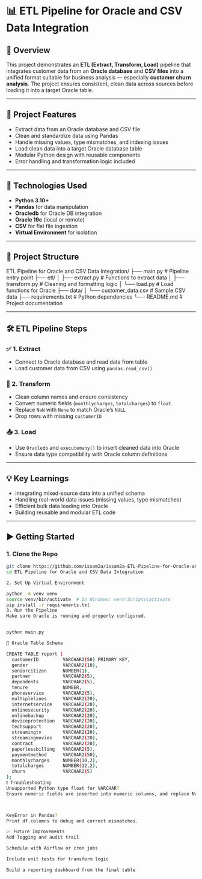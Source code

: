 # 📊 ETL Pipeline for Oracle and CSV Data Integration

## 🧠 Overview

This project demonstrates an **ETL (Extract, Transform, Load)** pipeline that integrates customer data from an **Oracle database** and **CSV files** into a unified format suitable for business analysis — especially **customer churn analysis**. The project ensures consistent, clean data across sources before loading it into a target Oracle table.

---

## 🚀 Project Features

- Extract data from an Oracle database and CSV file
- Clean and standardize data using Pandas
- Handle missing values, type mismatches, and indexing issues
- Load clean data into a target Oracle database table
- Modular Python design with reusable components
- Error handling and transformation logic included

---

## 🔧 Technologies Used

- **Python 3.10+**
- **Pandas** for data manipulation
- **Oracledb** for Oracle DB integration
- **Oracle 19c** (local or remote)
- **CSV** for flat file ingestion
- **Virtual Environment** for isolation

---

## 📁 Project Structure

ETL Pipeline for Oracle and CSV Data Integration/
├── main.py # Pipeline entry point
├── etl/
│ ├── extract.py # Functions to extract data
│ ├── transform.py # Cleaning and formatting logic
│ └── load.py # Load functions for Oracle
├── data/
│ └── customer_data.csv # Sample CSV data
├── requirements.txt # Python dependencies
└── README.md # Project documentation


---

## 🛠️ ETL Pipeline Steps

### ✅ 1. Extract
- Connect to Oracle database and read data from table
- Load customer data from CSV using `pandas.read_csv()`

### 🔄 2. Transform
- Clean column names and ensure consistency
- Convert numeric fields (`monthlycharges`, `totalcharges`) to `float`
- Replace `NaN` with `None` to match Oracle’s `NULL`
- Drop rows with missing `customerID`

### 📤 3. Load
- Use `Oracledb` and `executemany()` to insert cleaned data into Oracle
- Ensure data type compatibility with Oracle column definitions

---

## 💡 Key Learnings

- Integrating mixed-source data into a unified schema
- Handling real-world data issues (missing values, type mismatches)
- Efficient bulk data loading into Oracle
- Building reusable and modular ETL code

---

## ▶️ Getting Started

### 1. Clone the Repo
```bash
git clone https://github.com/issam2a/issam2a-ETL-Pipeline-for-Oracle-and-CSV-Data-Integration.git
cd ETL Pipeline for Oracle and CSV Data Integration

2. Set Up Virtual Environment

python -m venv venv
source venv/bin/activate  # On Windows: venv\Scripts\activate
pip install -r requirements.txt
3. Run the Pipeline
Make sure Oracle is running and properly configured.


python main.py

📌 Oracle Table Schema

CREATE TABLE report (
  customerID         VARCHAR2(50) PRIMARY KEY,
  gender             VARCHAR2(10),
  seniorcitizen      NUMBER(1),
  partner            VARCHAR2(5),
  dependents         VARCHAR2(5),
  tenure             NUMBER,
  phoneservice       VARCHAR2(5),
  multiplelines      VARCHAR2(20),
  internetservice    VARCHAR2(20),
  onlinesecurity     VARCHAR2(20),
  onlinebackup       VARCHAR2(20),
  deviceprotection   VARCHAR2(20),
  techsupport        VARCHAR2(20),
  streamingtv        VARCHAR2(20),
  streamingmovies    VARCHAR2(20),
  contract           VARCHAR2(20),
  paperlessbilling   VARCHAR2(5),
  paymentmethod      VARCHAR2(50),
  monthlycharges     NUMBER(10,2),
  totalcharges       NUMBER(12,2),
  churn              VARCHAR2(5)
);
❗ Troubleshooting
Unsupported Python type float for VARCHAR?
Ensure numeric fields are inserted into numeric columns, and replace NaN with 0.



KeyError in Pandas?
Print df.columns to debug and correct mismatches.

📈 Future Improvements
Add logging and audit trail

Schedule with Airflow or cron jobs

Include unit tests for transform logic

Build a reporting dashboard from the final table


